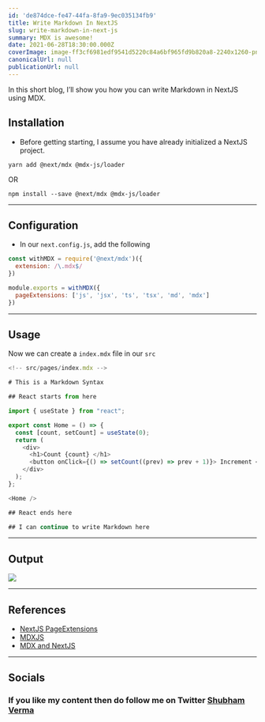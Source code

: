 ```yaml
---
id: 'de874dce-fe47-44fa-8fa9-9ec035134fb9'
title: Write Markdown In NextJS
slug: write-markdown-in-next-js
summary: MDX is awesome!
date: 2021-06-28T18:30:00.000Z
coverImage: image-ff3cf6981edf9541d5220c84a6bf965fd9b820a8-2240x1260-png
canonicalUrl: null
publicationUrl: null
---
```


In this short blog, I’ll show you how you can write Markdown in NextJS using
MDX.

## Installation

- Before getting starting, I assume you have already initialized a NextJS
  project.

```shell
yarn add @next/mdx @mdx-js/loader
```

OR

```shell
npm install --save @next/mdx @mdx-js/loader
```

---

## Configuration

- In our `next.config.js`, add the following

```javascript
const withMDX = require('@next/mdx')({
  extension: /\.mdx$/
})

module.exports = withMDX({
  pageExtensions: ['js', 'jsx', 'ts', 'tsx', 'md', 'mdx']
})
```

---

## Usage

Now we can create a `index.mdx` file in our `src`

```typescript
<!-- src/pages/index.mdx -->

# This is a Markdown Syntax

## React starts from here

import { useState } from "react";

export const Home = () => {
  const [count, setCount] = useState(0);
  return (
    <div>
      <h1>Count {count} </h1>
      <button onClick={() => setCount((prev) => prev + 1)}> Increment </button>
    </div>
  );
};

<Home />

## React ends here

## I can continue to write Markdown here
```

---

## Output

![](https://cdn.hashnode.com/res/hashnode/image/upload/v1624967131224/2GinYtCFs.gif?auto=compress)

---

## References

- [NextJS PageExtensions](https://nextjs.org/docs/api-reference/next.config.js/custom-page-extensions)
- [MDXJS](https://mdxjs.com/)
- [MDX and NextJS](https://mdxjs.com/getting-started/next)

---

## Socials

### If you like my content then do follow me on Twitter [Shubham Verma](https://shbm.fyi/tw)
